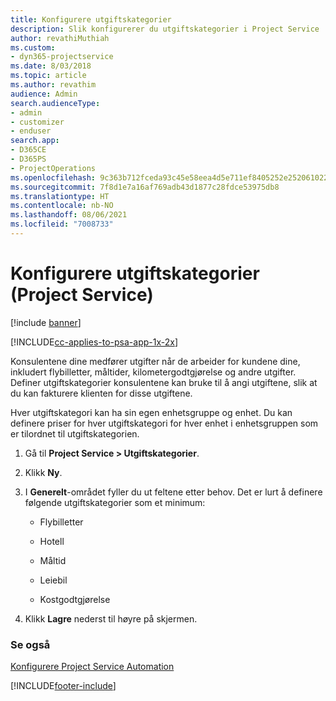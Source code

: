 ```yaml
---
title: Konfigurere utgiftskategorier
description: Slik konfigurerer du utgiftskategorier i Project Service
author: revathiMuthiah
ms.custom:
- dyn365-projectservice
ms.date: 8/03/2018
ms.topic: article
ms.author: revathim
audience: Admin
search.audienceType:
- admin
- customizer
- enduser
search.app:
- D365CE
- D365PS
- ProjectOperations
ms.openlocfilehash: 9c363b712fceda93c45e58eea4d5e711ef8405252e252061022590bdc506691c
ms.sourcegitcommit: 7f8d1e7a16af769adb43d1877c28fdce53975db8
ms.translationtype: HT
ms.contentlocale: nb-NO
ms.lasthandoff: 08/06/2021
ms.locfileid: "7008733"
---
```

# <a name="configure-expense-categories-project-service"></a>Konfigurere utgiftskategorier (Project Service)

[!include [banner](../includes/psa-now-project-operations.md)]

[!INCLUDE[cc-applies-to-psa-app-1x-2x](../includes/cc-applies-to-psa-app-1x-2x.md)]

Konsulentene dine medfører utgifter når de arbeider for kundene dine, inkludert flybilletter, måltider, kilometergodtgjørelse og andre utgifter. Definer utgiftskategorier konsulentene kan bruke til å angi utgiftene, slik at du kan fakturere klienten for disse utgiftene.  
  
Hver utgiftskategori kan ha sin egen enhetsgruppe og enhet. Du kan definere priser for hver utgiftskategori for hver enhet i enhetsgruppen som er tilordnet til utgiftskategorien.  
  
1.  Gå til **Project Service > Utgiftskategorier**.  
  
2.  Klikk **Ny**.  
  
3.  I **Generelt**-området fyller du ut feltene etter behov. Det er lurt å definere følgende utgiftskategorier som et minimum:  
  
    -   Flybilletter  
  
    -   Hotell  
  
    -   Måltid  
  
    -   Leiebil  
  
    -   Kostgodtgjørelse  
  
4.  Klikk **Lagre** nederst til høyre på skjermen.  
  
### <a name="see-also"></a>Se også  
 [Konfigurere Project Service Automation](../psa/configure.md)


[!INCLUDE[footer-include](../includes/footer-banner.md)]